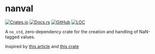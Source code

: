 # nanval

[![Crates.io](https://img.shields.io/crates/v/nanval?style=flat)](https://crates.io/crates/nanval)
[![Docs.rs](https://docs.rs/nanval/badge.svg)](https://docs.rs/nanval)
[![GitHub](https://img.shields.io/github/languages/top/Longor1996/nanval)](https://github.com/Longor1996/nanval)
[![LOC](https://tokei.rs/b1/github/Longor1996/nanval)](https://github.com/Longor1996/nanval)

A `no_std`, zero-dependency crate for the creation and handling of NaN-tagged values.

Inspired by [this article](https://sean.cm/a/nan-boxing) and [this crate](https://github.com/Marwes/nanbox)
